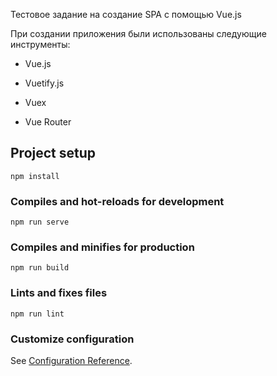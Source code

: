 Тестовое задание на создание SPA с помощью Vue.js

При создании приложения были использованы следующие инструменты:

- Vue.js

- Vuetify.js

- Vuex

- Vue Router

## Project setup

```
npm install
```

### Compiles and hot-reloads for development

```
npm run serve
```

### Compiles and minifies for production

```
npm run build
```

### Lints and fixes files

```
npm run lint
```

### Customize configuration

See [Configuration Reference](https://cli.vuejs.org/config/).
